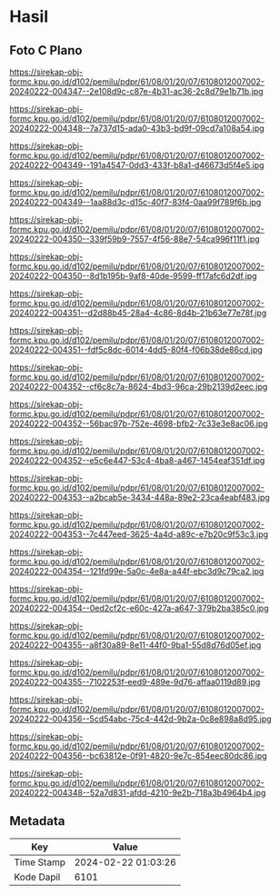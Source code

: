 # Hasil

## Foto C Plano

https://sirekap-obj-formc.kpu.go.id/d102/pemilu/pdpr/61/08/01/20/07/6108012007002-20240222-004347--2e108d9c-c87e-4b31-ac36-2c8d79e1b71b.jpg

https://sirekap-obj-formc.kpu.go.id/d102/pemilu/pdpr/61/08/01/20/07/6108012007002-20240222-004348--7a737d15-ada0-43b3-bd9f-09cd7a108a54.jpg

https://sirekap-obj-formc.kpu.go.id/d102/pemilu/pdpr/61/08/01/20/07/6108012007002-20240222-004349--191a4547-0dd3-433f-b8a1-d46673d5f4e5.jpg

https://sirekap-obj-formc.kpu.go.id/d102/pemilu/pdpr/61/08/01/20/07/6108012007002-20240222-004349--1aa88d3c-d15c-40f7-83f4-0aa99f789f6b.jpg

https://sirekap-obj-formc.kpu.go.id/d102/pemilu/pdpr/61/08/01/20/07/6108012007002-20240222-004350--339f59b9-7557-4f56-88e7-54ca996f11f1.jpg

https://sirekap-obj-formc.kpu.go.id/d102/pemilu/pdpr/61/08/01/20/07/6108012007002-20240222-004350--8d1b195b-9af8-40de-9599-ff17afc6d2df.jpg

https://sirekap-obj-formc.kpu.go.id/d102/pemilu/pdpr/61/08/01/20/07/6108012007002-20240222-004351--d2d88b45-28a4-4c86-8d4b-21b63e77e78f.jpg

https://sirekap-obj-formc.kpu.go.id/d102/pemilu/pdpr/61/08/01/20/07/6108012007002-20240222-004351--fdf5c8dc-6014-4dd5-80f4-f06b38de86cd.jpg

https://sirekap-obj-formc.kpu.go.id/d102/pemilu/pdpr/61/08/01/20/07/6108012007002-20240222-004352--cf6c8c7a-8624-4bd3-96ca-29b2139d2eec.jpg

https://sirekap-obj-formc.kpu.go.id/d102/pemilu/pdpr/61/08/01/20/07/6108012007002-20240222-004352--56bac97b-752e-4698-bfb2-7c33e3e8ac06.jpg

https://sirekap-obj-formc.kpu.go.id/d102/pemilu/pdpr/61/08/01/20/07/6108012007002-20240222-004352--e5c6e447-53c4-4ba8-a467-1454eaf351df.jpg

https://sirekap-obj-formc.kpu.go.id/d102/pemilu/pdpr/61/08/01/20/07/6108012007002-20240222-004353--a2bcab5e-3434-448a-89e2-23ca4eabf483.jpg

https://sirekap-obj-formc.kpu.go.id/d102/pemilu/pdpr/61/08/01/20/07/6108012007002-20240222-004353--7c447eed-3625-4a4d-a89c-e7b20c9f53c3.jpg

https://sirekap-obj-formc.kpu.go.id/d102/pemilu/pdpr/61/08/01/20/07/6108012007002-20240222-004354--121fd99e-5a0c-4e8a-a44f-ebc3d9c79ca2.jpg

https://sirekap-obj-formc.kpu.go.id/d102/pemilu/pdpr/61/08/01/20/07/6108012007002-20240222-004354--0ed2cf2c-e60c-427a-a647-379b2ba385c0.jpg

https://sirekap-obj-formc.kpu.go.id/d102/pemilu/pdpr/61/08/01/20/07/6108012007002-20240222-004355--a8f30a89-8e11-44f0-9ba1-55d8d76d05ef.jpg

https://sirekap-obj-formc.kpu.go.id/d102/pemilu/pdpr/61/08/01/20/07/6108012007002-20240222-004355--7102253f-eed9-489e-9d76-affaa0119d89.jpg

https://sirekap-obj-formc.kpu.go.id/d102/pemilu/pdpr/61/08/01/20/07/6108012007002-20240222-004356--5cd54abc-75c4-442d-9b2a-0c8e898a8d95.jpg

https://sirekap-obj-formc.kpu.go.id/d102/pemilu/pdpr/61/08/01/20/07/6108012007002-20240222-004356--bc63812e-0f91-4820-9e7c-854eec80dc86.jpg

https://sirekap-obj-formc.kpu.go.id/d102/pemilu/pdpr/61/08/01/20/07/6108012007002-20240222-004348--52a7d831-afdd-4210-9e2b-718a3b4964b4.jpg


## Metadata

| Key        | Value               |
| ---------- | ------------------- |
| Time Stamp | 2024-02-22 01:03:26 |
| Kode Dapil | 6101                |



